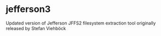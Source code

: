 # jefferson3
Updated version of Jefferson JFFS2 filesystem extraction tool originally released by Stefan Viehböck
